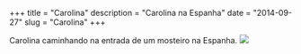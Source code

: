 +++
title = "Carolina"
description = "Carolina na Espanha"
date = "2014-09-27"
slug = "Carolina"
+++

Carolina caminhando na entrada de um mosteiro na Espanha.
<img src="/img/carolina.jpg">
